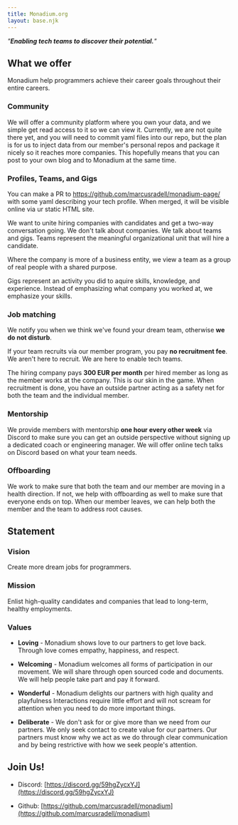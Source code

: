 ```yaml
---
title: Monadium.org
layout: base.njk
---
```


_"**Enabling tech teams to discover their potential.**"_

## What we offer

Monadium help programmers achieve their career goals throughout their entire careers.

### Community

We will offer a community platform where you own your data, and we simple get read access to it so we can view it.
Currently, we are not quite there yet, and you will need to commit yaml files into our repo, but the plan is for us to inject data from our member's personal repos and package it nicely so it reaches more companies. This hopefully means that you can post to your own blog and to Monadium at the same time.

### Profiles, Teams, and Gigs

You can make a PR to https://github.com/marcusradell/monadium-page/ with some yaml describing your tech profile. When merged, it will be visible online via ur static HTML site.

We want to unite hiring companies with candidates and get a two-way conversation going. We don't talk about companies. We talk about teams and gigs. Teams represent the meaningful organizational unit that will hire a candidate.

Where the company is more of a business entity, we view a team as a group of real people with a shared purpose.

Gigs represent an activity you did to aquire skills, knowledge, and experience. Instead of emphasizing what company you worked at, we emphasize your skills.

### Job matching

We notify you when we think we've found your dream team, otherwise **we do not disturb**.

If your team recruits via our member program, you pay **no recruitment fee**.
We aren't here to recruit. We are here to enable tech teams.

The hiring company pays **300 EUR per month** per hired member as long as the member works at the company. This is our skin in the game. When recruitment is done, you have an outside partner acting as a safety net for both the team and the individual member.

### Mentorship

We provide members with mentorship **one hour every other week** via Discord to make sure you can get an outside perspective without signing up a dedicated coach or engineering manager.
We will offer online tech talks on Discord based on what your team needs.

### Offboarding

We work to make sure that both the team and our member are moving in a health direction. If not, we help with offboarding as well to make sure that everyone ends on top.
When our member leaves, we can help both the member and the team to address root causes.

## Statement

### Vision

Create more dream jobs for programmers.

### Mission

Enlist high-quality candidates and companies that lead to long-term, healthy employments.

### Values

- **Loving** - Monadium shows love to our partners to get love back. Through love comes empathy, happiness, and respect.

- **Welcoming** - Monadium welcomes all forms of participation in our movement. We will share through open sourced code and documents. We will help people take part and pay it forward.

- **Wonderful** - Monadium delights our partners with high quality and playfulness Interactions require little effort and will not scream for attention when you need to do more important things.

- **Deliberate** - We don't ask for or give more than we need from our partners. We only seek contact to create value for our partners. Our partners must know why we act as we do through clear communication and by being restrictive with how we seek people's attention.

## Join Us!

- Discord: [https://discord.gg/59hgZycxYJ](https://discord.gg/59hgZycxYJ)

- Github: [https://github.com/marcusradell/monadium](https://github.com/marcusradell/monadium)
